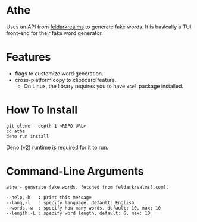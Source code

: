 # Athe
Uses an API from [feldarkrealms](feldarkrealms.com) to generate fake words. It is
basically a TUI front-end for their fake word generator.

# Features
- flags to customize word generation.
- cross-platform copy to clipboard feature.
  - On Linux, the library requires you to have `xsel` package installed.

# How To Install
```
git clone --depth 1 <REPO URL>
cd athe
deno run install
```
Deno (v2) runtime is required for it to run.

# Command-Line Arguments
```
athe - generate fake words, fetched from feldarkrealms(.com).

--help,-h   : print this message
--lang,-l   : specify language, default: English
--words,-w  : specify how many words, default: 10, max: 10
--length,-L : specify word length, default: 6, max: 10
```
